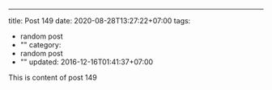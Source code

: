 ---
title: Post 149
date: 2020-08-28T13:27:22+07:00
tags:
  - random post
  - ""
category:
  - random post
  - ""
updated: 2016-12-16T01:41:37+07:00

This is content of post 149